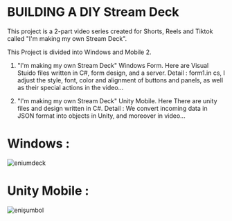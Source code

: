 # BUILDING A DIY Stream Deck

This project is a 2-part video series created for Shorts, Reels and Tiktok called "I'm making my own Stream Deck".

This Project is divided into Windows and Mobile 2.

1. "I'm making my own Stream Deck" Windows Form. Here are Visual Stuido files written in C#, form design, and a server. 
Detail : form1.in cs, I adjust the style, font, color and alignment of buttons and panels, as well as their special actions in the video...

2. "I'm making my own Stream Deck" Unity Mobile. Here There are unity files and design written in C#.
Detail : We convert incoming data in JSON format into objects in Unity, and moreover in video...

# Windows :
![eniumdeck](https://github.com/user-attachments/assets/6cc32e96-3cec-4574-9b1b-928799d0f088)
# Unity Mobile : 
![enişumbol](https://github.com/user-attachments/assets/ab0814d0-0855-481d-9d2f-45c3d3ddae7d)
